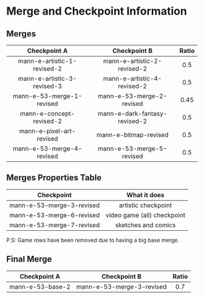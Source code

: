 # Merge and Checkpoint Information 

## Merges 

| Checkpoint A | Checkpoint B | Ratio |
|:------------:|:-------------:|:-------:|
| mann-e-artistic-1-revised-2 | mann-e-artistic-2-revised-2 | 0.5 |
| mann-e-artistic-3-revised-3 | mann-e-artistic-4-revised-2 | 0.5 |
| mann-e-53-merge-1-revised   | mann-e-53-merge-2-revised   | 0.45 |
| mann-e-concept-revised-2    | mann-e-dark-fantasy-revised-2 | 0.5 |
| mann-e-pixel-art-revised    | mann-e-bitmap-revised         | 0.5 |
| mann-e-53-merge-4-revised   | mann-e-53-merge-5-revised     | 0.5 |

## Merges Properties Table

| Checkpoint | What it does |
|:----------:|:--------------:|
| mann-e-53-merge-3-revised | artistic checkpoint |
| mann-e-53-merge-6-revised | video game (all) checkpoint |
| mann-e-53-merge-7-revised | sketches and comics |

P.S: Game rows have been removed due to having a big base merge.

## Final Merge

| Checkpoint  A| Checkpoint B| Ratio |
|:------------:|:-----------:|:-----:|
| mann-e-53-base-2 | mann-e-53-merge-3-revised | 0.7 |